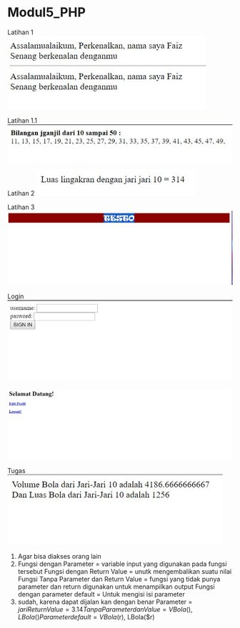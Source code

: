 # Modul5_PHP
Latihan 1
![alt text](https://github.com/faizdiandra/Modul5_PHP/blob/master/Latihan1.JPG)



Latihan 1.1
![alt text](https://github.com/faizdiandra/Modul5_PHP/blob/master/Latihan1.1.JPG)



Latihan 2 
![alt text](https://github.com/faizdiandra/Modul5_PHP/blob/master/Latihan2.JPG)



Latihan 3 
![alt text](https://github.com/faizdiandra/Modul5_PHP/blob/master/Latihan3.JPG)




Login
![alt text](https://github.com/faizdiandra/Modul5_PHP/blob/master/Login.JPG)



![alt text](https://github.com/faizdiandra/Modul5_PHP/blob/master/Tugas1.JPG)




Tugas
![atlt text](https://github.com/faizdiandra/Modul5_PHP/blob/master/Tugas.JPG)



1. Agar bisa diakses orang lain
2. Fungsi dengan Parameter = variable input yang digunakan pada fungsi tersebut
   Fungsi dengan Return Value = unutk mengembalikan suatu nilai
   Fungsi Tanpa Parameter dan Return Value = fungsi yang tidak punya parameter dan return digunakan untuk menampilkan output
   Fungsi dengan parameter default = Untuk mengisi isi parameter
3. sudah, karena dapat dijalan kan dengan benar
    Parameter = $jari
    Return Value = 3.14
    Tanpa Parameter dan Value = VBola(), LBola()
    Parameter default = VBola($r), LBola($r)
